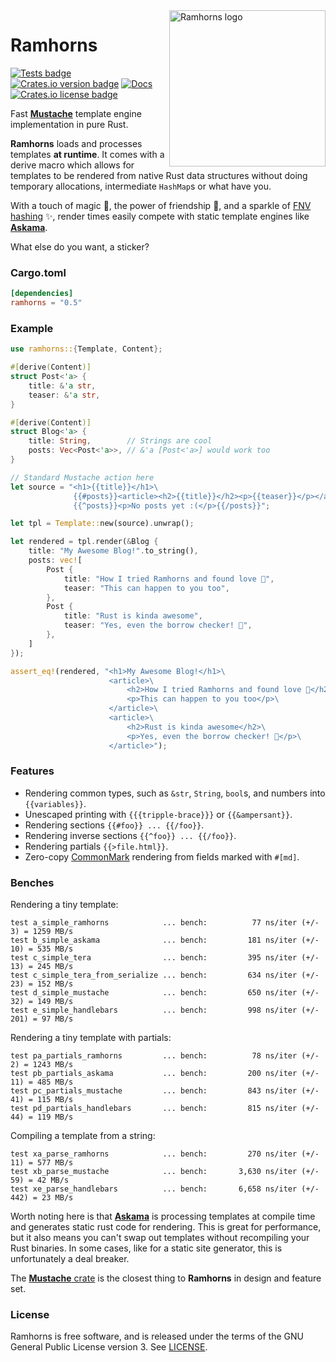 <img src="https://raw.githubusercontent.com/maciejhirsz/ramhorns/master/ramhorns.svg?sanitize=true" alt="Ramhorns logo" width="250" align="right">

# Ramhorns

[![Tests badge](https://github.com/maciejhirsz/ramhorns/workflows/tests/badge.svg?branch=master)](https://github.com/maciejhirsz/ramhorns/actions?query=workflow%3Atests)
[![Crates.io version badge](https://img.shields.io/crates/v/ramhorns.svg)](https://crates.io/crates/ramhorns)
[![Docs](https://docs.rs/ramhorns/badge.svg)](https://docs.rs/ramhorns)
[![Crates.io license badge](https://img.shields.io/crates/l/ramhorns.svg)](https://crates.io/crates/ramhorns)

Fast [**Mustache**](https://mustache.github.io/) template engine implementation
in pure Rust.

**Ramhorns** loads and processes templates **at runtime**. It comes with a derive macro
which allows for templates to be rendered from native Rust data structures without doing
temporary allocations, intermediate `HashMap`s or what have you.

With a touch of magic 🎩, the power of friendship 🥂, and a sparkle of
[FNV hashing](https://en.wikipedia.org/wiki/Fowler%E2%80%93Noll%E2%80%93Vo_hash_function)
✨, render times easily compete with static template engines like
[**Askama**](https://github.com/djc/askama).

What else do you want, a sticker?

### Cargo.toml

```toml
[dependencies]
ramhorns = "0.5"
```

### Example

```rust
use ramhorns::{Template, Content};

#[derive(Content)]
struct Post<'a> {
    title: &'a str,
    teaser: &'a str,
}

#[derive(Content)]
struct Blog<'a> {
    title: String,        // Strings are cool
    posts: Vec<Post<'a>>, // &'a [Post<'a>] would work too
}

// Standard Mustache action here
let source = "<h1>{{title}}</h1>\
              {{#posts}}<article><h2>{{title}}</h2><p>{{teaser}}</p></article>{{/posts}}\
              {{^posts}}<p>No posts yet :(</p>{{/posts}}";

let tpl = Template::new(source).unwrap();

let rendered = tpl.render(&Blog {
    title: "My Awesome Blog!".to_string(),
    posts: vec![
        Post {
            title: "How I tried Ramhorns and found love 💖",
            teaser: "This can happen to you too",
        },
        Post {
            title: "Rust is kinda awesome",
            teaser: "Yes, even the borrow checker! 🦀",
        },
    ]
});

assert_eq!(rendered, "<h1>My Awesome Blog!</h1>\
                      <article>\
                          <h2>How I tried Ramhorns and found love 💖</h2>\
                          <p>This can happen to you too</p>\
                      </article>\
                      <article>\
                          <h2>Rust is kinda awesome</h2>\
                          <p>Yes, even the borrow checker! 🦀</p>\
                      </article>");
```

### Features

+ Rendering common types, such as `&str`, `String`, `bool`s, and numbers into `{{variables}}`.
+ Unescaped printing with `{{{tripple-brace}}}` or `{{&ampersant}}`.
+ Rendering sections `{{#foo}} ... {{/foo}}`.
+ Rendering inverse sections `{{^foo}} ... {{/foo}}`.
+ Rendering partials `{{>file.html}}`.
+ Zero-copy [CommonMark](https://commonmark.org/) rendering from fields marked with `#[md]`.

### Benches

Rendering a tiny template:
```
test a_simple_ramhorns            ... bench:          77 ns/iter (+/- 3) = 1259 MB/s
test b_simple_askama              ... bench:         181 ns/iter (+/- 10) = 535 MB/s
test c_simple_tera                ... bench:         395 ns/iter (+/- 13) = 245 MB/s
test c_simple_tera_from_serialize ... bench:         634 ns/iter (+/- 23) = 152 MB/s
test d_simple_mustache            ... bench:         650 ns/iter (+/- 32) = 149 MB/s
test e_simple_handlebars          ... bench:         998 ns/iter (+/- 201) = 97 MB/s
```

Rendering a tiny template with partials:
```
test pa_partials_ramhorns         ... bench:          78 ns/iter (+/- 2) = 1243 MB/s
test pb_partials_askama           ... bench:         200 ns/iter (+/- 11) = 485 MB/s
test pc_partials_mustache         ... bench:         843 ns/iter (+/- 41) = 115 MB/s
test pd_partials_handlebars       ... bench:         815 ns/iter (+/- 44) = 119 MB/s
```

Compiling a template from a string:
```
test xa_parse_ramhorns            ... bench:         270 ns/iter (+/- 11) = 577 MB/s
test xb_parse_mustache            ... bench:       3,630 ns/iter (+/- 59) = 42 MB/s
test xe_parse_handlebars          ... bench:       6,658 ns/iter (+/- 442) = 23 MB/s
```

Worth noting here is that [**Askama**](https://github.com/djc/askama) is processing
templates at compile time and generates static rust code for rendering. This is great
for performance, but it also means you can't swap out templates without recompiling
your Rust binaries. In some cases, like for a static site generator, this is
unfortunately a deal breaker.

The [**Mustache** crate](https://github.com/nickel-org/rust-mustache) is the closest
thing to **Ramhorns** in design and feature set.

### License

Ramhorns is free software, and is released under the terms of the GNU General Public
License version 3. See [LICENSE](LICENSE).
